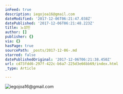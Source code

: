 ```yaml
---
inFeed: true
description: iegojoa16@gmail.com
dateModified: '2017-12-06T06:21:47.038Z'
datePublished: '2017-12-06T06:21:48.223Z'
title: 노성민
author: []
publisher: {}
via: {}
hasPage: true
sourcePath: _posts/2017-12-06-.md
starred: false
datePublishedOriginal: '2017-12-06T06:21:38.450Z'
url: cd73fdd6-297f-422c-b6a7-225d3e66bb69/index.html
_type: Article

---
```

![iegojoa16@gmail.com](https://the-grid-user-content.s3-us-west-2.amazonaws.com/72d0ba7b-8069-4f52-b213-1e9599a79eef.png)